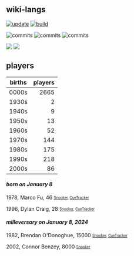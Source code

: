 ## wiki-langs
[![update](https://github.com/dreamerminsk/wiki-langs/actions/workflows/update-tables.yml/badge.svg)](https://github.com/dreamerminsk/wiki-langs/actions/workflows/update-tables.yml)
[![build](https://github.com/dreamerminsk/wiki-langs/actions/workflows/build.yml/badge.svg)](https://github.com/dreamerminsk/wiki-langs/actions/workflows/build.yml)

![commits](https://img.shields.io/github/commit-activity/y/dreamerminsk/wiki-langs)
![commits](https://img.shields.io/github/commit-activity/m/dreamerminsk/wiki-langs)
![commits](https://img.shields.io/github/commit-activity/w/dreamerminsk/wiki-langs)

![](https://img.shields.io/github/languages/code-size/dreamerminsk/wiki-langs)
![](https://img.shields.io/github/repo-size/dreamerminsk/wiki-langs)

## players
| births | players |
| :----: | ------: |
| 0000s | 2665 |
| 1930s | 2 |
| 1940s | 9 |
| 1950s | 13 |
| 1960s | 52 |
| 1970s | 144 |
| 1980s | 175 |
| 1990s | 218 |
| 2000s | 86 |

#### ***born on January  8***
1978, Marco Fu, 46 <sub><sup>[Snooker](http://www.snooker.org/res/index.asp?player=4), [CueTracker](http://cuetracker.net/Players/marco-fu/)</sup></sub>

1996, Dylan Craig, 28 <sub><sup>[Snooker](http://www.snooker.org/res/index.asp?player=997), [CueTracker](http://cuetracker.net/Players/dylan-craig/)</sup></sub>


#### ***milleversary on January  8, 2024***
1982, Brendan O'Donoghue, 15000 <sub><sup>[Snooker](http://www.snooker.org/res/index.asp?player=473), [CueTracker](http://cuetracker.net/Players/brendan-odonoghue/)</sup></sub>

2002, Connor Benzey, 8000 <sub><sup>[Snooker](http://www.snooker.org/res/index.asp?player=2746)</sup></sub>



